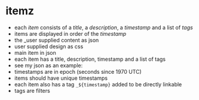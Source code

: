 # itemz

+ each _item_ consists of a _title_, a _description_, a _timestamp_ and a list of _tags_
+ items are displayed in order of the _timestamp_
+ the _user supplied content as json
+ user supplied design as css
+ main item in json 
+ each item has a title, description, timestamp and a list of tags
+ see my json as an example: 
+ timestamps are in epoch (seconds since 1970 UTC)
+ items should have unique timestamps
+ each item also has a tag `_${timestamp}` added to be directly linkable
+ tags are filters